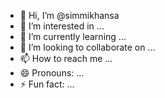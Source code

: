 - 👋 Hi, I’m @simmikhansa
- 👀 I’m interested in ...
- 🌱 I’m currently learning ...
- 💞️ I’m looking to collaborate on ...
- 📫 How to reach me ...
- 😄 Pronouns: ...
- ⚡ Fun fact: ...

<!---
simmikhansa/simmikhansa is a ✨ special ✨ repository because its `README.md` (this file) appears on your GitHub profile.
You can click the Preview link to take a look at your changes.
--->
